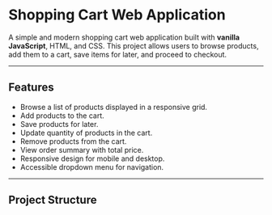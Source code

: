 # Shopping Cart Web Application

A simple and modern shopping cart web application built with **vanilla JavaScript**, HTML, and CSS. This project allows users to browse products, add them to a cart, save items for later, and proceed to checkout.

---

## Features

- Browse a list of products displayed in a responsive grid.
- Add products to the cart.
- Save products for later.
- Update quantity of products in the cart.
- Remove products from the cart.
- View order summary with total price.
- Responsive design for mobile and desktop.
- Accessible dropdown menu for navigation.

---

## Project Structure
